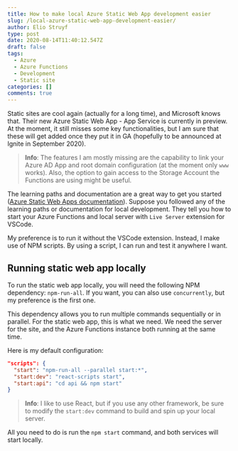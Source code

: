 ```yaml
---
title: How to make local Azure Static Web App development easier
slug: /local-azure-static-web-app-development-easier/
author: Elio Struyf
type: post
date: 2020-08-14T11:40:12.547Z
draft: false
tags:
  - Azure
  - Azure Functions
  - Development
  - Static site
categories: []
comments: true
---
```


Static sites are cool again (actually for a long time), and Microsoft knows that. Their new Azure Static Web App - App Service is currently in preview. At the moment, it still misses some key functionalities, but I am sure that these will get added once they put it in GA (hopefully to be announced at Ignite in September 2020).

> **Info**: The features I am mostly missing are the capability to link your Azure AD App and root domain configuration (at the moment only `www` works). Also, the option to gain access to the Storage Account the Functions are using might be useful. 

The learning paths and documentation are a great way to get you started ([Azure Static Web Apps documentation](https://docs.microsoft.com/en-us/azure/static-web-apps/)). Suppose you followed any of the learning paths or documentation for local development. They tell you how to start your Azure Functions and local server with `Live Server` extension for VSCode.

My preference is to run it without the VSCode extension. Instead, I make use of NPM scripts. By using a script, I can run and test it anywhere I want.

## Running static web app locally

To run the static web app locally, you will need the following NPM dependency: `npm-run-all`. If you want, you can also use `concurrently`, but my preference is the first one.

This dependency allows you to run multiple commands sequentially or in parallel. For the static web app, this is what we need. We need the server for the site, and the Azure Functions instance both running at the same time.

Here is my default configuration:

```json
"scripts": {
  "start": "npm-run-all --parallel start:*",
  "start:dev": "react-scripts start",
  "start:api": "cd api && npm start"
}
```

> **Info**: I like to use React, but if you use any other framework, be sure to modify the `start:dev` command to build and spin up your local server.

All you need to do is run the `npm start` command, and both services will start locally.
